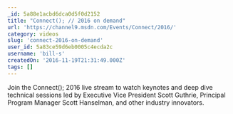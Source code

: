 ```yaml
---
_id: 5a88e1acbd6dca0d5f0d2152
title: "Connect(); // 2016 on demand"
url: 'https://channel9.msdn.com/Events/Connect/2016/'
category: videos
slug: 'connect-2016-on-demand'
user_id: 5a83ce59d6eb0005c4ecda2c
username: 'bill-s'
createdOn: '2016-11-19T21:31:49.000Z'
tags: []
---
```


Join the Connect(); 2016 live stream to watch keynotes and deep dive technical sessions led by Executive Vice President Scott Guthrie, Principal Program Manager Scott Hanselman, and other industry innovators.
